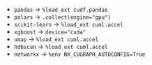 - `pandas` → `%load_ext cudf.pandas`  
- `polars` → `.collect(engine="gpu")`  
- `scikit-learn` → `%load_ext cuml.accel`  
- `xgboost` → `device="cuda"`  
- `umap` → `%load_ext cuml.accel`  
- `hdbscan` → `%load_ext cuml.accel`  
- `networkx` → `%env NX_CUGRAPH_AUTOCONFIG=True`
